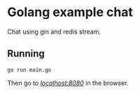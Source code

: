 # Golang example chat

Chat using gin and redis stream.

## Running

`go run main.go`

Then go to *[localhost:8080](http://localhost:8080/)* in the browser.

